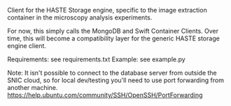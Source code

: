 Client for the HASTE Storage engine, specific to the image extraction container in the microscopy analysis experiments.

For now, this simply calls the MongoDB and Swift Container Clients.
Over time, this will become a compatibility layer for the generic HASTE storage engine client.

Requirements: see requirements.txt
Example: see example.py

Note: It isn't possible to connect to the database server from outside the SNIC cloud, so for local dev/testing you'll
need to use port forwarding from another machine. https://help.ubuntu.com/community/SSH/OpenSSH/PortForwarding
